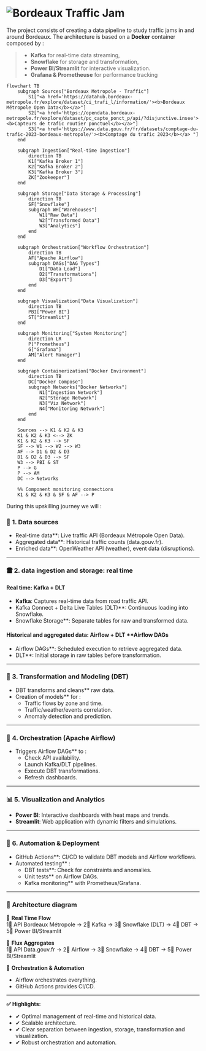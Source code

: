 # ![Bordeaux Traffic Jam ](architecture/de_bordeaux_traffic_jam_data.png "Architecture Picture")

The project consists of creating a data pipeline to study traffic jams in and around Bordeaux. The architecture is based on a **Docker** container composed by :

> - **Kafka** for real-time data streaming,
> - **Snowflake** for storage and transformation,
> - **Power BI/Streamlit** for interactive visualization.
> - **Grafana & Prometheuse** for performance tracking

```mermaid
flowchart TB
    subgraph Sources["Bordeaux Metropole - Traffic"]
        S1["<a href='https://datahub.bordeaux-metropole.fr/explore/dataset/ci_trafi_l/information/'><b>Bordeaux Métropole Open Data</b></a>"]
        S2["<a href='https://opendata.bordeaux-metropole.fr/explore/dataset/pc_capte_ponct_p/api/?disjunctive.insee'><b>Capteurs de trafic routier ponctuel</b></a>"]
        S3["<a href='https://www.data.gouv.fr/fr/datasets/comptage-du-trafic-2023-bordeaux-metropole/'><b>Comptage du trafic 2023</b></a> "]
    end

    subgraph Ingestion["Real-time Ingestion"]
        direction TB
        K1["Kafka Broker 1"]
        K2["Kafka Broker 2"]
        K3["Kafka Broker 3"]
        ZK["Zookeeper"]
    end

    subgraph Storage["Data Storage & Processing"]
        direction TB
        SF["Snowflake"]
        subgraph WH["Warehouses"]
            W1["Raw Data"]
            W2["Transformed Data"]
            W3["Analytics"]
        end
    end

    subgraph Orchestration["Workflow Orchestration"]
        direction TB
        AF["Apache Airflow"]
        subgraph DAGs["DAG Types"]
            D1["Data Load"]
            D2["Transformations"]
            D3["Export"]
        end
    end

    subgraph Visualization["Data Visualization"]
        direction TB
        PBI["Power BI"]
        ST["Streamlit"]
    end

    subgraph Monitoring["System Monitoring"]
        direction LR
        P["Prometheus"]
        G["Grafana"]
        AM["Alert Manager"]
    end

    subgraph Containerization["Docker Environment"]
        direction TB
        DC["Docker Compose"]
        subgraph Networks["Docker Networks"]
            N1["Ingestion Network"]
            N2["Storage Network"]
            N3["Viz Network"]
            N4["Monitoring Network"]
        end
    end

    Sources --> K1 & K2 & K3
    K1 & K2 & K3 <--> ZK
    K1 & K2 & K3 --> SF
    SF --> W1 --> W2 --> W3
    AF --> D1 & D2 & D3
    D1 & D2 & D3 --> SF
    W3 --> PBI & ST
    P --> G
    P --> AM
    DC --> Networks

    %% Component monitoring connections
    K1 & K2 & K3 & SF & AF --> P

```

During this upskilling journey we will :

### 📌 **1. Data sources**

- Real-time data\*\*: Live traffic API (Bordeaux Métropole Open Data).
- Aggregated data\*\*: Historical traffic counts (data.gouv.fr).
- Enriched data\*\*: OpenWeather API (weather), event data (disruptions).

---

### 🖀 **2. data ingestion and storage**: real time

#### **Real time: Kafka + DLT**

- **Kafka**: Captures real-time data from road traffic API.
- Kafka Connect + Delta Live Tables (DLT)\*\*: Continuous loading into Snowflake.
- Snowflake Storage\*\*: Separate tables for raw and transformed data.

#### **Historical and aggregated data: Airflow + DLT** \*\*Airflow DAGs

- Airflow DAGs\*\*: Scheduled execution to retrieve aggregated data.
- DLT\*\*: Initial storage in raw tables before transformation.

---

### 🔧 **3. Transformation and Modeling (DBT)**

- DBT transforms and cleans\*\* raw data.
- Creation of models\*\* for :
  - Traffic flows by zone and time.
  - Traffic/weather/events correlation.
  - Anomaly detection and prediction.

---

### 🚦 **4. Orchestration (Apache Airflow)**

- Triggers Airflow DAGs\*\* to :
  - Check API availability.
  - Launch Kafka/DLT pipelines.
  - Execute DBT transformations.
  - Refresh dashboards.

---

### 📊 **5. Visualization and Analytics**

- **Power BI**: Interactive dashboards with heat maps and trends.
- **Streamlit**: Web application with dynamic filters and simulations.

---

### 🔄 **6. Automation & Deployment**

- GitHub Actions\*\*: CI/CD to validate DBT models and Airflow workflows.
- Automated testing\*\* :
  - DBT tests\*\*: Check for constraints and anomalies.
  - Unit tests\*\* on Airflow DAGs.
  - Kafka monitoring\*\* with Prometheus/Grafana.

---

### 🏧 **Architecture diagram**

📌 **Real Time Flow**  
1⃣ API Bordeaux Métropole → 2⃣ Kafka → 3⃣ Snowflake (DLT) → 4⃣ DBT → 5⃣ Power BI/Streamlit

📌 **Flux Aggregates**  
1⃣ API Data.gouv.fr → 2⃣ Airflow → 3⃣ Snowflake → 4⃣ DBT → 5⃣ Power BI/Streamlit

📌 **Orchestration & Automation**

- Airflow orchestrates everything.
- GitHub Actions provides CI/CD.

---

**✅ Highlights:**

- ✔ Optimal management of real-time and historical data.
- ✔ Scalable architecture.
- ✔ Clear separation between ingestion, storage, transformation and visualization.
- ✔ Robust orchestration and automation.
